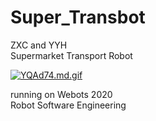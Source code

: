 # Super_Transbot
ZXC and YYH  
Supermarket Transport Robot  

[![YQAd74.md.gif](https://s1.ax1x.com/2020/05/09/YQAd74.md.gif)](https://imgchr.com/i/YQAd74)

running on Webots 2020  
Robot Software Engineering
